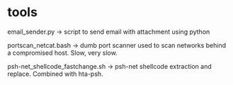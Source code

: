 # tools

email_sender.py -> script to send email with attachment using python


portscan_netcat.bash -> dumb port scanner used to scan networks behind a compromised host. Slow, very slow.


psh-net_shellcode_fastchange.sh -> psh-net shellcode extraction and replace. Combined with hta-psh.
